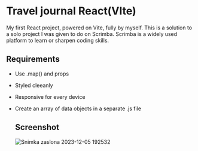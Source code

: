 # Travel journal React(VIte) 
My first React project, powered on Vite, fully by myself. 
This is a solution to a solo project I was given to do on Scrimba. Scrimba is a widely used platform to learn or sharpen coding skills.

## Requirements
* Use .map() and props
* Styled cleeanly
* Responsive for every device
* Create an array of data objects in a separate .js file

  ## Screenshot
  ![Snimka zaslona 2023-12-05 192532](https://github.com/DjakaIT/Travel-Journal_React-Vite-/assets/120264869/cbb5cd14-9e96-42ee-aaff-0fe1cc414ba0)
